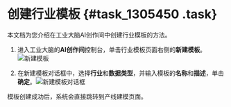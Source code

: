 # 创建行业模板 {#task_1305450 .task}

本文档为您介绍在工业大脑AI创作间中创建行业模板的方法。

1.  进入工业大脑的**AI创作间**控制台，单击行业模板页面右侧的**新建模板**。![新建模板](http://static-aliyun-doc.oss-cn-hangzhou.aliyuncs.com/assets/img/1040170/156706449352433_zh-CN.png)


2.  在新建模板对话框中，选择**行业**和**数据类型**，并输入模板的**名称**和**描述**，单击**确定**。![新建模板对话框](http://static-aliyun-doc.oss-cn-hangzhou.aliyuncs.com/assets/img/1040170/156706449452434_zh-CN.png)

 模板创建成功后，系统会直接跳转到产线建模页面。

